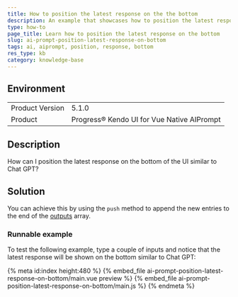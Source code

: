 ```yaml
---
title: How to position the latest response on the the bottom
description: An example that showcases how to position the latest response on the bottom
type: how-to
page_title: Learn how to position the latest response on the bottom
slug: ai-prompt-position-latest-response-on-bottom
tags: ai, aiprompt, position, response, bottom
res_type: kb
category: knowledge-base
---
```


## Environment

<table>
    <tbody>
	    <tr>
	    	<td>Product Version</td>
	    	<td>5.1.0</td>
	    </tr>
	    <tr>
	    	<td>Product</td>
	    	<td>Progress® Kendo UI for Vue Native AIPrompt</td>
	    </tr>
    </tbody>
</table>

## Description

How can I position the latest response on the bottom of the UI similar to Chat GPT?

## Solution 

You can achieve this by using the `push` method to append the new entries to the end of the [outputs](slug:api_conversational-ui_aipromptprops#toc_outputs) array.

### Runnable example

To test the following example, type a couple of inputs and notice that the latest response will be shown on the bottom similar to Chat GPT:

{% meta id:index height:480 %}
{% embed_file ai-prompt-position-latest-response-on-bottom/main.vue preview %}
{% embed_file ai-prompt-position-latest-response-on-bottom/main.js %}
{% endmeta %}


